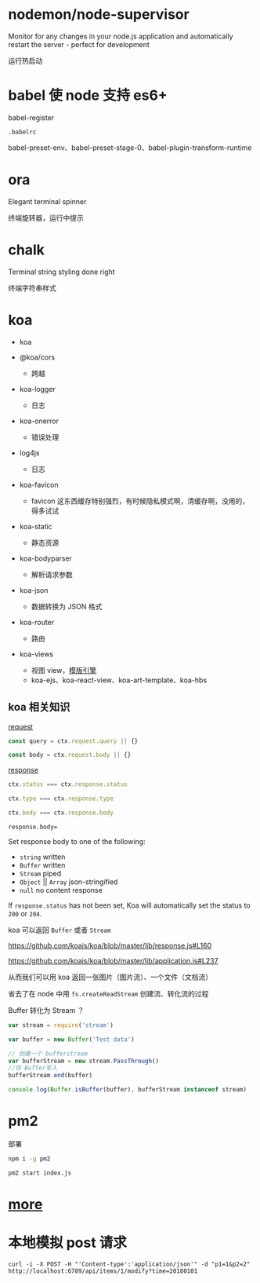 # nodemon/node-supervisor

Monitor for any changes in your node.js application and automatically restart the server - perfect for development

运行热启动

# babel 使 node 支持 es6+

babel-register

`.babelrc`

babel-preset-env、babel-preset-stage-0、babel-plugin-transform-runtime

# ora

Elegant terminal spinner

终端旋转器，运行中提示

# chalk

Terminal string styling done right

终端字符串样式

# koa

* koa

* @koa/cors
  - 跨越

* koa-logger
  - 日志

* koa-onerror
  - 错误处理

* log4js
  - 日志

* koa-favicon
  - favicon 这东西缓存特别强烈，有时候隐私模式啊，清缓存啊，没用的，得多试试

* koa-static
  - 静态资源

* koa-bodyparser
  - 解析请求参数

* koa-json
  - 数据转换为 JSON 格式

* koa-router
  - 路由

* koa-views
  - 视图 view，[模版引擎](https://github.com/tj/consolidate.js#supported-template-engines)
  - koa-ejs、koa-react-view、koa-art-template、koa-hbs

## koa 相关知识

[request](https://github.com/koajs/koa/blob/master/docs/api/request.md)

``` js
const query = ctx.request.query || {}

const body = ctx.request.body || {}
```

[response](https://github.com/koajs/koa/blob/master/docs/api/response.md)

``` js
ctx.status === ctx.response.status

ctx.type === ctx.response.type

ctx.body === ctx.response.body
```

`response.body=`

  Set response body to one of the following:

  * `string` written
  * `Buffer` written
  * `Stream` piped
  * `Object` || `Array` json-stringified
  * `null` no content response

  If `response.status` has not been set, Koa will automatically set the status to `200` or `204`.

koa 可以返回 `Buffer` 或者 `Stream`

https://github.com/koajs/koa/blob/master/lib/response.js#L160

https://github.com/koajs/koa/blob/master/lib/application.js#L237

从而我们可以用 koa 返回一张图片（图片流）、一个文件（文档流）

省去了在 node 中用 `fs.createReadStream` 创建流、转化流的过程

Buffer 转化为 Stream ？

``` js
var stream = require('stream')

var buffer = new Buffer('Test data')

// 创建一个 bufferstream
var bufferStream = new stream.PassThrough()
//将 Buffer写入
bufferStream.end(buffer)

console.log(Buffer.isBuffer(buffer), bufferStream instanceof stream)
```

# pm2

部署

``` bash
npm i -g pm2
```

``` bash
pm2 start index.js
```

# [more](https://www.jianshu.com/p/d3afa36aa17a)

# 本地模拟 post 请求

`curl -i -X POST -H "'Content-type':'application/json'" -d "p1=1&p2=2" http://localhost:6789/api/items/1/modify?time=20180101`
